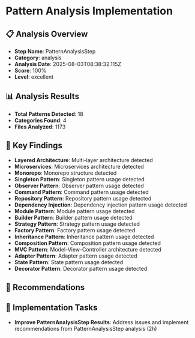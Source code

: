 # Pattern Analysis Implementation

## 📋 Analysis Overview
- **Step Name**: PatternAnalysisStep
- **Category**: analysis
- **Analysis Date**: 2025-08-03T08:38:32.115Z
- **Score**: 100%
- **Level**: excellent

## 📊 Analysis Results
- **Total Patterns Detected**: 18
- **Categories Found**: 4
- **Files Analyzed**: 1173

## 🎯 Key Findings
- **Layered Architecture**: Multi-layer architecture detected
- **Microservices**: Microservices architecture detected
- **Monorepo**: Monorepo structure detected
- **Singleton Pattern**: Singleton pattern usage detected
- **Observer Pattern**: Observer pattern usage detected
- **Command Pattern**: Command pattern usage detected
- **Repository Pattern**: Repository pattern usage detected
- **Dependency Injection**: Dependency injection pattern usage detected
- **Module Pattern**: Module pattern usage detected
- **Builder Pattern**: Builder pattern usage detected
- **Strategy Pattern**: Strategy pattern usage detected
- **Factory Pattern**: Factory pattern usage detected
- **Inheritance Pattern**: Inheritance pattern usage detected
- **Composition Pattern**: Composition pattern usage detected
- **MVC Pattern**: Model-View-Controller architecture detected
- **Adapter Pattern**: Adapter pattern usage detected
- **State Pattern**: State pattern usage detected
- **Decorator Pattern**: Decorator pattern usage detected

## 📝 Recommendations


## 🔧 Implementation Tasks
- **Improve PatternAnalysisStep Results**: Address issues and implement recommendations from PatternAnalysisStep analysis (2h)
